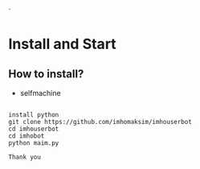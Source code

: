 `

<h1>Install and Start</h1>
<h2>How to install?</h2>




- selfmachine

```

install python
git clone https://github.com/imhomaksim/imhouserbot
cd imhouserbot
cd imhobot 
python maim.py

Thank you 
